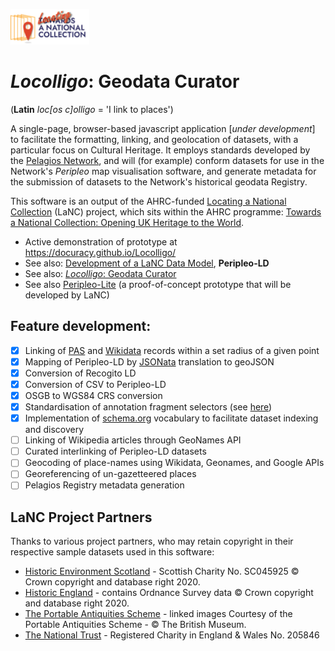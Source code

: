 <p align="left" width="100%">
    <img width="25%" src="/images/LaNC-logo.png" />
</p>

# ***Locolligo***: Geodata Curator
(**Latin** *loc\[os c\]olligo* = 'I link to places')

A single-page, browser-based javascript application \[*under development*\] to facilitate the formatting, linking, and geolocation of datasets, with a particular focus on Cultural Heritage. It employs standards developed by the [Pelagios Network](https://pelagios.org/), and will (for example) conform datasets for use in the Network's *Peripleo* map visualisation software, and generate metadata for the submission of datasets to the Network's historical geodata Registry.

This software is an output of the AHRC-funded [Locating a National Collection](https://www.nationalcollection.org.uk/Foundation-Projects#:~:text=Locating%20a%20National%20Collection) (LaNC) project, which sits within the AHRC programme: [Towards a National Collection: Opening UK Heritage to the World](https://www.nationalcollection.org.uk/).

* Active demonstration of prototype at https://docuracy.github.io/Locolligo/
* See also: [Development of a LaNC Data Model](https://docs.google.com/document/d/1yhVAqpPnKJ9SWfl-yg2zfMyPMTDNkerI7lCGF-pB7I8/edit?usp=sharing), **Peripleo-LD**
* See also: [*Locolligo*: Geodata Curator](https://docs.google.com/document/d/1H0KmYf405QS2ECozHpmAFsLz2MbXd_3qLKXBmLFCoJc/edit?usp=sharing)
* See also [Peripleo-Lite](https://docuracy.github.io/LaNC-peripleo-lite/public/) (a proof-of-concept prototype that will be developed by LaNC)

## Feature development:
- [x] Linking of [PAS](https://finds.org.uk/) and [Wikidata](https://www.wikidata.org/) records within a set radius of a given point
- [x] Mapping of Peripleo-LD by [JSONata](https://jsonata.org/) translation to geoJSON
- [x] Conversion of Recogito LD
- [x] Conversion of CSV to Peripleo-LD
- [x] OSGB to WGS84 CRS conversion
- [x] Standardisation of annotation fragment selectors (see [here](https://github.com/docuracy/LaNC/blob/main/Peripleo_Fragment_Selector_SVG.js))
- [x] Implementation of [schema.org](https://schema.org/) vocabulary to facilitate dataset indexing and discovery
- [ ] Linking of Wikipedia articles through GeoNames API
- [ ] Curated interlinking of Peripleo-LD datasets
- [ ] Geocoding of place-names using Wikidata, Geonames, and Google APIs
- [ ] Georeferencing of un-gazetteered places
- [ ] Pelagios Registry metadata generation

## LaNC Project Partners

Thanks to various project partners, who may retain copyright in their respective sample datasets used in this software:

* [Historic Environment Scotland](https://www.historicenvironment.scot/) - Scottish Charity No. SC045925 © Crown copyright and database right 2020.
* [Historic England](http://www.HistoricEngland.org.uk) - contains Ordnance Survey data © Crown copyright and database right 2020.
* [The Portable Antiquities Scheme](https://finds.org.uk/) - linked images Courtesy of the Portable Antiquities Scheme - © The British Museum.
* [The National Trust](https://www.nationaltrust.org.uk/) - Registered Charity in England & Wales No. 205846
